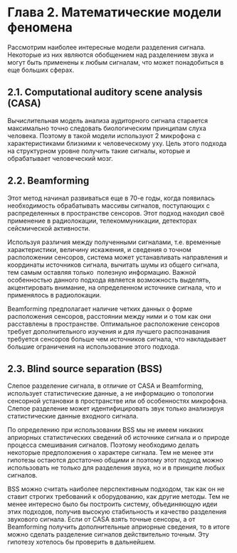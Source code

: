 # Глава 2. Математические модели феномена

Рассмотрим наиболее интересные модели разделения сигнала. Некоторые из них являются обобщением над разделением звука и могут быть применены к любым сигналам, что может понадобиться в еще больших сферах.

## 2.1. Computational auditory scene analysis (CASA)

Вычислительная модель анализа аудиторного сигнала старается максимально точно следовать биологическим принципам слуха человека. Поэтому в такой модели используют 2 микрофона с характеристиками близкими к человеческому уху. Цель этого подхода на структурном уровне получить такие сигналы, которые и обрабатывает человеческий мозг.

## 2.2. Beamforming

Этот метод начинал развиваться еще в 70-е годы, когда появилась необходимость обрабатывать массивы сигналов, поступающих с распределенных в пространстве сенсоров. Этот подход находил своё применение в радиолокации, телекоммуникации, детекторах сейсмической активности.

Используя различия между полученными сигналами, т.е. временные характеристики, величину искажения, и сведения о точном расположении сенсоров, система может устанавливать направления и координаты источников сигнала, вычитать шумы из общего сигнала, тем самым оставляя только  полезную информацию. Важной особенностью данного подхода является возможность выделять, акцентировать внимание, на определенном источнике сигнала, что и применялось в радиолокации.

Beamforming предполагает наличие четких данных о форме расположения сенсоров, расстоянии между ними и о том как они расставлены в пространстве. Оптимальное расположение сенсоров требует дополнительного изучения и для лучшего распознавания требуется сенсоров больше чем источников сигнала, что накладывает большие ограничения на использование этого подхода.

## 2.3. Blind source separation (BSS)

Слепое разделение сигнала, в отличие от CASA и Beamforming, использует статистические данные, а не информацию о топологии сенсорной установки в пространстве или об особенностях микрофона. Слепое разделение может идентифицировать звук только анализируя статистические данные входного сигнала.

По определению при использовании BSS мы не имеем никаких априорных статистических сведений об источнике сигнала и о природе процесса смешивания сигналов. Поэтому необходимо делать некоторые предположения о характере сигнала. Тем не менее эти гипотезы остаются достаточно общими и поэтому этот подход можно использовать не только для разделения звука, но и в принципе любых сигналов. 

BSS можно считать наиболее перспективным подходом, так как он не ставит строгих требований к оборудованию, как другие методы. Тем не менее интересно было бы построить систему, объединяющую идеи этих подходов, получив высокую стабильность и качество разделения звукового сигнала. Если от CASA взять точные сенсоры, а от Beamforming получить дополнительные априорные сведения, то в итоге можно сделать разделение сигналов действительно точным. Эту гипотезу хотелось бы проверить в дальнейшем.